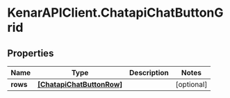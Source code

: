 # KenarAPIClient.ChatapiChatButtonGrid

## Properties

Name | Type | Description | Notes
------------ | ------------- | ------------- | -------------
**rows** | [**[ChatapiChatButtonRow]**](ChatapiChatButtonRow.md) |  | [optional] 


